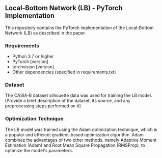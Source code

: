 ## Local-Bottom Network (LB) - PyTorch Implementation

This repository contains the PyTorch implementation of the Local-Bottom Network (LB) as described in the paper.

### Requirements
- Python 3.7 or higher
- PyTorch [version]
- torchvision [version]
- Other dependencies (specified in requirements.txt)

### Dataset
The CASIA-B dataset silhouette data was used for training the LB model. [Provide a brief description of the dataset, its source, and any preprocessing steps performed on it]

### Optimization Technique
The LB model was trained using the Adam optimization technique, which is a popular and efficient gradient-based optimization algorithm. Adam combines the advantages of two other methods, namely Adaptive Moment Estimation (Adam) and Root Mean Square Propagation (RMSProp), to optimize the model's parameters.
